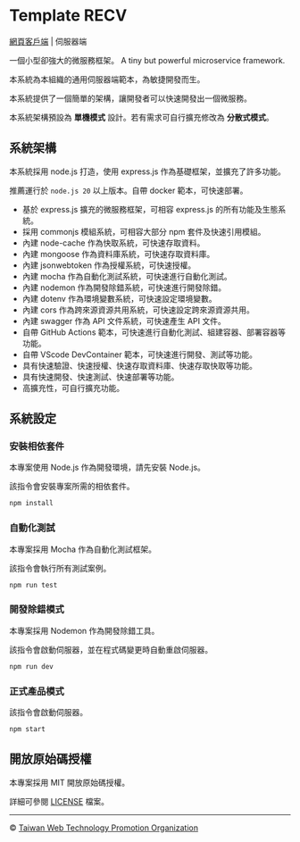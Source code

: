 # Template RECV

[網頁客戶端](https://github.com/web-tech-tw/template.inte) | 伺服器端

一個小型卻強大的微服務框架。 A tiny but powerful microservice framework.

本系統為本組織的通用伺服器端範本，為敏捷開發而生。

本系統提供了一個簡單的架構，讓開發者可以快速開發出一個微服務。

本系統架構預設為 **單機模式** 設計。若有需求可自行擴充修改為 **分散式模式**。

## 系統架構

本系統採用 node.js 打造，使用 express.js 作為基礎框架，並擴充了許多功能。

推薦運行於 `node.js 20` 以上版本。自帶 docker 範本，可快速部署。

- 基於 express.js 擴充的微服務框架，可相容 express.js 的所有功能及生態系統。
- 採用 commonjs 模組系統，可相容大部分 npm 套件及快速引用模組。
- 內建 node-cache 作為快取系統，可快速存取資料。
- 內建 mongoose 作為資料庫系統，可快速存取資料庫。
- 內建 jsonwebtoken 作為授權系統，可快速授權。
- 內建 mocha 作為自動化測試系統，可快速進行自動化測試。
- 內建 nodemon 作為開發除錯系統，可快速進行開發除錯。
- 內建 dotenv 作為環境變數系統，可快速設定環境變數。
- 內建 cors 作為跨來源資源共用系統，可快速設定跨來源資源共用。
- 內建 swagger 作為 API 文件系統，可快速產生 API 文件。
- 自帶 GitHub Actions 範本，可快速進行自動化測試、組建容器、部署容器等功能。
- 自帶 VScode DevContainer 範本，可快速進行開發、測試等功能。
- 具有快速驗證、快速授權、快速存取資料庫、快速存取快取等功能。
- 具有快速開發、快速測試、快速部署等功能。
- 高擴充性，可自行擴充功能。

## 系統設定

### 安裝相依套件

本專案使用 Node.js 作為開發環境，請先安裝 Node.js。

該指令會安裝專案所需的相依套件。

```sh
npm install
```

### 自動化測試

本專案採用 Mocha 作為自動化測試框架。

該指令會執行所有測試案例。

```sh
npm run test
```

### 開發除錯模式

本專案採用 Nodemon 作為開發除錯工具。

該指令會啟動伺服器，並在程式碼變更時自動重啟伺服器。

```sh
npm run dev
```

### 正式產品模式

該指令會啟動伺服器。

```sh
npm start
```

## 開放原始碼授權

本專案採用 MIT 開放原始碼授權。

詳細可參閱 [LICENSE](LICENSE) 檔案。

---

&copy; [Taiwan Web Technology Promotion Organization](https://web-tech.tw)
